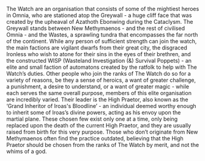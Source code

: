 The Watch are an organisation that consists of some of the mightiest heroes in Omnia, who are stationed atop the Greywall - a huge cliff face that was created by the upheaval of Azathoth Ebonwing during the Cataclysm. The Greywall stands between New Methymaenos - and the rest of civilised Omnia - and the Wastes, a sprawling tundra that encompasses the far north of the continent.
	While any person of sufficient strength can join the watch, the main factions are vigilant dwarfs from their great city, the disgraced Ironless who wish to atone for their sins in the eyes of their brethren, and the constructed WISP (Wasteland Investigation (&) Survival Poppets) - an elite and small faction of automatons created by the ratfolk to help with The Watch’s duties. Other people who join the ranks of The Watch do so for a variety of reasons, be they a sense of heroics, a want of greater challenge, a punishment, a desire to understand, or a want of greater magic - while each serves the same overall purpose, members of this elite organisation are incredibly varied. 
	Their leader is the High Praetor, also known as the ‘Grand Inheritor of Iroas's Bloodline’ - an individual deemed worthy enough to inherit some of Iroas’s divine powers, acting as his envoy upon the martial plane. These chosen few exist only one at a time, only being replaced upon the death of the current High Praetor, and they are usually raised from birth for this very purpose. Those who don’t originate from New Methymaenos often find the practice outdated, believing that the High Praetor should be chosen from the ranks of The Watch by merit, and not the whims of a god. 
